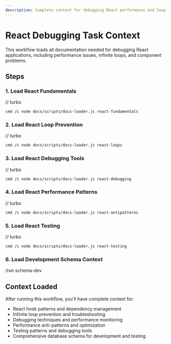 ```yaml
---
description: Complete context for debugging React performance and loop issues
---
```


# React Debugging Task Context

This workflow loads all documentation needed for debugging React applications, including performance issues, infinite loops, and component problems.

## Steps

### 1. Load React Fundamentals
// turbo
```bash
cmd /c node docs/scripts/docs-loader.js react-fundamentals
```

### 2. Load React Loop Prevention
// turbo
```bash
cmd /c node docs/scripts/docs-loader.js react-loops
```

### 3. Load React Debugging Tools
// turbo
```bash
cmd /c node docs/scripts/docs-loader.js react-debugging
```

### 4. Load React Performance Patterns
// turbo
```bash
cmd /c node docs/scripts/docs-loader.js react-antipatterns
```

### 5. Load React Testing
// turbo
```bash
cmd /c node docs/scripts/docs-loader.js react-testing
```

### 6. Load Development Schema Context
/run schema-dev

## Context Loaded

After running this workflow, you'll have complete context for:
- React hook patterns and dependency management
- Infinite loop prevention and troubleshooting
- Debugging techniques and performance monitoring
- Performance anti-patterns and optimization
- Testing patterns and debugging tools
- Comprehensive database schema for development and testing
